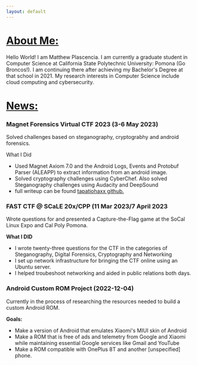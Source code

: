 ```yaml
---
layout: default
---
```

<link rel="stylesheet" href="index.css">
<div class = "half-box">
<h1> <u> About Me: </u> </h1>
<p> Hello World! I am Matthew Plascencia. I am currently a graduate student in Computer Science at California State Polytechnic University: Pomona (Go Broncos!). I am continuing there after achieving my Bachelor's Degree at that school in 2021. My research interests in Computer Science include cloud computing and cybersecurity. </p>
</div>

<div class = "half-box"> 
<h1> <u> News: </u> </h1>
<h3> Magnet Forensics Virtual CTF 2023 (3-6 May 2023) </h3>
<p> Solved challenges based on steganography, cryptograbhy and android forensics. </p> 

<p> What I Did </p>
<ul>
<li> Used Magnet Axiom 7.0 and the Android Logs, Events and Protobuf Parser (ALEAPP) to extract information from an android image. </li>
<li> Solved cryptography challenges using CyberChef. Also solved Steganography challenges using Audacity and DeepSound </li>
<li> full writeup can be found  <a href="https://github.com/tapatiohaxx/Magnet-CTF-2023-Wrteup-and-Resources">tapatiohaxx github.</a> </li>
</ul>
<h3> FAST CTF @ SCaLE 20x/CPP (11 Mar 2023/7 April 2023</h3>
<p> Wrote questions for and presented a Capture-the-Flag game at the SoCal Linux Expo and Cal Poly Pomona.</p>
<p><b> What I DID </b> </p>
<ul>
<li> I wrote twenty-three questions for the CTF in the categories of Steganography, Digital Forensics, Cryptography and Networking </li>
<li> I set up network infrastructure for bringing the CTF online using an Ubuntu server. </li> 
<li> I helped troubeshoot networking and aided in public relations both days. </li> 
</ul>

<h3> Android Custom ROM Project (2022-12-04)</h3>
<p> Currently in the process of researching the resources needed to build a custom Android ROM. </p>
<p> <b> Goals: </b></p> 
<ul>
<li> Make a version of Android that emulates Xiaomi's MIUI skin of Android </li>
<li> Make a ROM that is free of ads  and telemetry from Google and Xiaomi while maintaining essential Google services like Gmail and YouTube </li> 
<li> Make a ROM compatible with OnePlus 8T and another [unspecified] phone. </li>
</ul>


</div>



